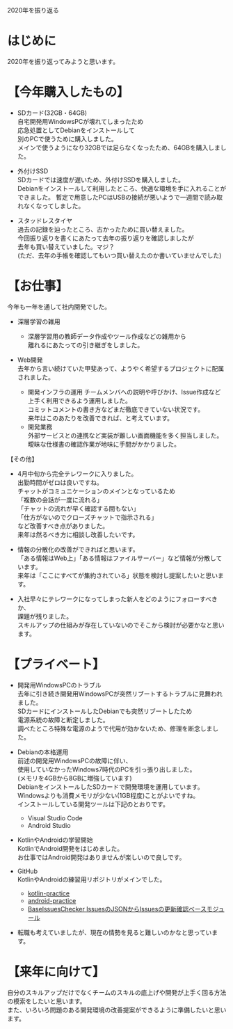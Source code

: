 2020年を振り返る

# はじめに
2020年を振り返ってみようと思います。  

# 【今年購入したもの】
* SDカード(32GB・64GB)  
  自宅開発用WindowsPCが壊れてしまったため  
  応急処置としてDebianをインストールして  
  別のPCで使うために購入しました。  
  メインで使うようになり32GBでは足らなくなったため、64GBを購入しました。  

* 外付けSSD  
  SDカードでは速度が遅いため、外付けSSDを購入しました。  
  Debianをインストールして利用したところ、快適な環境を手に入れることができました。
  暫定で用意したPCはUSBの接続が悪いようで一週間で読み取れなくなってしました。

* スタッドレスタイヤ  
  過去の記録を辿ったところ、古かったために買い替えました。  
  今回振り返りを書くにあたって去年の振り返りを確認しましたが  
  去年も買い替えていました。マジ？  
  (ただ、去年の手帳を確認してもいつ買い替えたのか書いていませんでした)

# 【お仕事】
今年も一年を通して社内開発でした。  
* 深層学習の雑用
  * 深層学習用の教師データ作成やツール作成などの雑用から  
    離れるにあたっての引き継ぎをしました。  

* Web開発  
  去年から言い続けていた甲斐あって、ようやく希望するプロジェクトに配属されました。  
  * 開発インフラの運用
    チームメンバへの説明や呼びかけ、Issue作成など上手く利用できるよう運用しました。  
    コミットコメントの書き方などまだ徹底できていない状況です。  
    来年はこのあたりを改善できれば、と考えています。
  * 開発業務  
    外部サービスとの連携など実装が難しい画面機能を多く担当しました。  
    曖昧な仕様書の確認作業が地味に手間がかかりました。

【その他】
* 4月中旬から完全テレワークに入りました。  
  出勤時間がゼロは良いですね。  
  チャットがコミュニケーションのメインとなっているため  
  「複数の会話が一度に流れる」    
  「チャットの流れが早く確認する間もない」  
  「仕方がないのでクローズチャットで指示される」  
  など改善すべき点がありました。  
  来年は然るべき方に相談し改善したいです。

* 情報の分散化の改善ができればと思います。  
  「ある情報はWeb上」「ある情報はファイルサーバー」など情報が分散しています。  
  来年は「ここにすべてが集約されている」状態を検討し提案したいと思います。

* 入社早々にテレワークになってしまった新人をどのようにフォローすべきか、  
  課題が残りました。  
  スキルアップの仕組みが存在していないのでそこから検討が必要かなと思います。  

# 【プライベート】
* 開発用WindowsPCのトラブル  
  去年に引き続き開発用WindowsPCが突然リブートするトラブルに見舞われました。  
  SDカードにインストールしたDebianでも突然リブートしたため  
  電源系統の故障と断定しました。  
  調べたところ特殊な電源のようで代用が効かないため、修理を断念しました。  

* Debianの本格運用  
  前述の開発用WindowsPCの故障に伴い、  
  使用していなかったWindows7時代のPCを引っ張り出しました。  
  (メモリを4GBから8GBに増強しています)  
  DebianをインストールしたSDカードで開発環境を運用しています。  
  Windowsよりも消費メモリが少ない(1GB程度)ことがよいですね。  
  インストールしている開発ツールは下記のとおりです。
  * Visual Studio Code
  * Android Studio

* KotlinやAndroidの学習開始  
  KotlinでAndroid開発をはじめました。  
  お仕事ではAndroid開発はありませんが楽しいので良しです。　

* GitHub  
  KotlinやAndroidの練習用リポジトリがメインでした。  
  * [kotlin-practice](https://github.com/kazenetu/kotlin-practice)
  * [android-practice](https://github.com/kazenetu/android-practice)
  * [BaseIssuesChecker IssuesのJSONからIssuesの更新確認ベースモジュール](https://github.com/kazenetu/BaseIssuesChecker)

* 転職も考えていましたが、現在の情勢を見ると難しいのかなと思っています。

# 【来年に向けて】
自分のスキルアップだけでなくチームのスキルの底上げや開発が上手く回る方法の模索をしたいと思います。  
また、いろいろ問題のある開発環境の改善提案ができるように準備したいと思います。